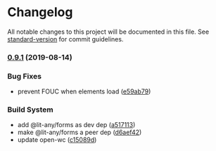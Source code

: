 # Changelog

All notable changes to this project will be documented in this file. See [standard-version](https://github.com/conventional-changelog/standard-version) for commit guidelines.

### [0.9.1](https://github.com/hypermedia-app/lit-any-components-paper-elements/compare/v0.9.0...v0.9.1) (2019-08-14)


### Bug Fixes

* prevent FOUC when elements load ([e59ab79](https://github.com/hypermedia-app/lit-any-components-paper-elements/commit/e59ab79))


### Build System

* add @lit-any/forms as dev dep ([a517113](https://github.com/hypermedia-app/lit-any-components-paper-elements/commit/a517113))
* make @lit-any/forms a peer dep ([d6aef42](https://github.com/hypermedia-app/lit-any-components-paper-elements/commit/d6aef42))
* update open-wc ([c15089d](https://github.com/hypermedia-app/lit-any-components-paper-elements/commit/c15089d))
